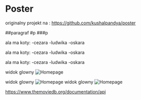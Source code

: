 Poster
==============

originalny projekt na : https://github.com/kushalpandya/poster

##paragraf
#p
###p

ala ma koty:
-cezara
-ludwika
-oskara

ala ma koty:
-cezara
-ludwika
-oskara



ala ma koty:
-cezara
-ludwika
-oskara

widok glowny
![Homepage](http://i.imgur.com/LxkHPLY.png "opis")

widok glowny
![Homepage](http://i.imgur.com/LxkHPLY.png "opis")
widok glowny
![Homepage](http://i.imgur.com/LxkHPLY.png "opis")



https://www.themoviedb.org/documentation/api


